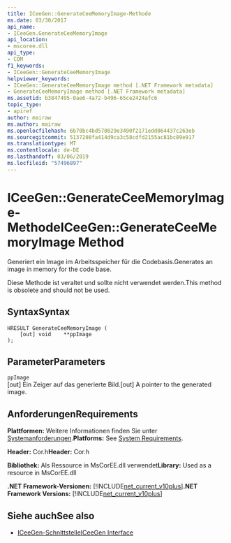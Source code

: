```yaml
---
title: ICeeGen::GenerateCeeMemoryImage-Methode
ms.date: 03/30/2017
api_name:
- ICeeGen.GenerateCeeMemoryImage
api_location:
- mscoree.dll
api_type:
- COM
f1_keywords:
- ICeeGen::GenerateCeeMemoryImage
helpviewer_keywords:
- ICeeGen::GenerateCeeMemoryImage method [.NET Framework metadata]
- GenerateCeeMemoryImage method [.NET Framework metadata]
ms.assetid: b3847495-0ae6-4a72-b496-65ce2424afc6
topic_type:
- apiref
author: mairaw
ms.author: mairaw
ms.openlocfilehash: 6b70bc4bd570829e3490f2171edd064437c263eb
ms.sourcegitcommit: 5137208fa414d9ca3c58cdfd2155ac81bc89e917
ms.translationtype: MT
ms.contentlocale: de-DE
ms.lasthandoff: 03/06/2019
ms.locfileid: "57496897"
---
```

# <a name="iceegengenerateceememoryimage-method"></a><span data-ttu-id="b0143-102">ICeeGen::GenerateCeeMemoryImage-Methode</span><span class="sxs-lookup"><span data-stu-id="b0143-102">ICeeGen::GenerateCeeMemoryImage Method</span></span>
<span data-ttu-id="b0143-103">Generiert ein Image im Arbeitsspeicher für die Codebasis.</span><span class="sxs-lookup"><span data-stu-id="b0143-103">Generates an image in memory for the code base.</span></span>  
  
 <span data-ttu-id="b0143-104">Diese Methode ist veraltet und sollte nicht verwendet werden.</span><span class="sxs-lookup"><span data-stu-id="b0143-104">This method is obsolete and should not be used.</span></span>  
  
## <a name="syntax"></a><span data-ttu-id="b0143-105">Syntax</span><span class="sxs-lookup"><span data-stu-id="b0143-105">Syntax</span></span>  
  
```  
HRESULT GenerateCeeMemoryImage (  
    [out] void    **ppImage  
);  
```  
  
## <a name="parameters"></a><span data-ttu-id="b0143-106">Parameter</span><span class="sxs-lookup"><span data-stu-id="b0143-106">Parameters</span></span>  
 `ppImage`  
 <span data-ttu-id="b0143-107">[out] Ein Zeiger auf das generierte Bild.</span><span class="sxs-lookup"><span data-stu-id="b0143-107">[out] A pointer to the generated image.</span></span>  
  
## <a name="requirements"></a><span data-ttu-id="b0143-108">Anforderungen</span><span class="sxs-lookup"><span data-stu-id="b0143-108">Requirements</span></span>  
 <span data-ttu-id="b0143-109">**Plattformen:** Weitere Informationen finden Sie unter [Systemanforderungen](../../../../docs/framework/get-started/system-requirements.md).</span><span class="sxs-lookup"><span data-stu-id="b0143-109">**Platforms:** See [System Requirements](../../../../docs/framework/get-started/system-requirements.md).</span></span>  
  
 <span data-ttu-id="b0143-110">**Header:** Cor.h</span><span class="sxs-lookup"><span data-stu-id="b0143-110">**Header:** Cor.h</span></span>  
  
 <span data-ttu-id="b0143-111">**Bibliothek:** Als Ressource in MsCorEE.dll verwendet</span><span class="sxs-lookup"><span data-stu-id="b0143-111">**Library:** Used as a resource in MsCorEE.dll</span></span>  
  
 <span data-ttu-id="b0143-112">**.NET Framework-Versionen:** [!INCLUDE[net_current_v10plus](../../../../includes/net-current-v10plus-md.md)]</span><span class="sxs-lookup"><span data-stu-id="b0143-112">**.NET Framework Versions:** [!INCLUDE[net_current_v10plus](../../../../includes/net-current-v10plus-md.md)]</span></span>  
  
## <a name="see-also"></a><span data-ttu-id="b0143-113">Siehe auch</span><span class="sxs-lookup"><span data-stu-id="b0143-113">See also</span></span>
- [<span data-ttu-id="b0143-114">ICeeGen-Schnittstelle</span><span class="sxs-lookup"><span data-stu-id="b0143-114">ICeeGen Interface</span></span>](../../../../docs/framework/unmanaged-api/metadata/iceegen-interface.md)
